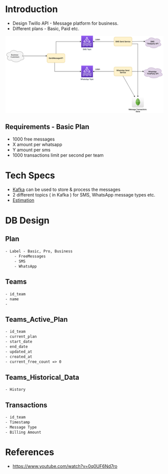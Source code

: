 
# Introduction
- Design Twillo API - Message platform for business.
- Different plans - Basic, Paid etc.

<img title="TwilloAPIDesign" alt="Alt text" src="TwilloAPIDesign.drawio.png">

## Requirements - Basic Plan
- 1000 free messages
- X amount per whatsapp
- Y amount per sms
- 1000 transactions limit per second per team

# Tech Specs
- [Kafka](../DesignComponents/Kafka) can be used to store & process the messages
- 2 different topics ( in Kafka ) for SMS, WhatsApp message types etc.
- [Estimation](../DesignComponents/Kafka)

# DB Design
## Plan
    - Label - Basic, Pro, Business
        - FreeMessages
        - SMS
        - WhatsApp
## Teams
    - id_team
    - name
    - 
## Teams_Active_Plan
    - id_team
    - current_plan
    - start_date
    - end_date
    - updated_at
    - created_at
    - current_free_count => 0
## Teams_Historical_Data
    - History
## Transactions
    - id_team
    - Timestamp
    - Message Type
    - Billing Amount
    
# References
- https://www.youtube.com/watch?v=0q0UF6Nd7ro
